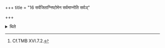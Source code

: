 +++
title = "16 सर्वजिताग्निष्टोमेन सर्वमाप्नोति सर्वञ्"

+++

<details><summary>थिते</summary>

16. By means of Sarvajit Agniṣṭoma one obtains all. One wins all;[^1]  

[^1]: Cf.TMB XVI.7.2. 
</details>
